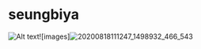 # seungbiya
![Alt text](/path/to/img.jpg)![images]![20200818111247_1498932_466_543](https://user-images.githubusercontent.com/118030688/201450695-3e423ff3-aaf7-4a30-95c2-23b53a4805aa.png)
